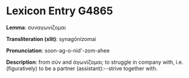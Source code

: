# Lexicon Entry G4865

**Lemma**: συναγωνίζομαι

**Transliteration (xlit)**: synagōnízomai

**Pronunciation**: soon-ag-o-nid'-zom-ahee

**Description**:
from σύν and ἀγωνίζομαι; to struggle in company with, i.e. (figuratively) to be a partner (assistant):--strive together with.

